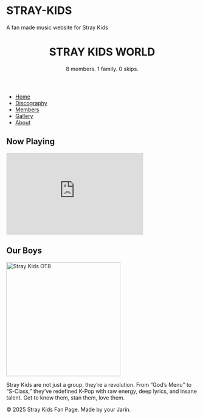 # STRAY-KIDS
A fan made music website for Stray Kids
<html lang="en">
<head>
  <meta charset="UTF-8" />
  <meta name="viewport" content="width=device-width, initial-scale=1.0" />
  <title>Stray Kids Fan Site</title>
  <link rel="stylesheet" href="style.css" />
  <link href="https://fonts.googleapis.com/css2?family=Poppins:wght@400;600&display=swap" rel="stylesheet">
</head>
<body>
  <header>
    <h1>STRAY KIDS WORLD</h1>
    <p>8 members. 1 family. 0 skips.</p>
  </header>
  <nav>
    <ul>
      <li><a href="#">Home</a></li>
      <li><a href="#">Discography</a></li>
      <li><a href="#">Members</a></li>
      <li><a href="#">Gallery</a></li>
      <li><a href="#">About</a></li>
    </ul>
  </nav>
  <main>
    <section>
      <h2>Now Playing</h2>
      <iframe width="360" height="215" src="https://www.youtube.com/embed/JsOOis4bBFg" 
        title="Stray Kids Music Video" frameborder="0" allow="autoplay; encrypted-media" allowfullscreen></iframe>
    </section>
    <section>
      <h2>Our Boys</h2>
      <img src="img/straykids-ot8.jpg" alt="Stray Kids OT8" width="300">
      <p>Stray Kids are not just a group, they’re a revolution. From “God’s Menu” to “S-Class,” they’ve redefined K-Pop with raw energy, deep lyrics, and insane talent. Get to know them, stan them, love them.</p>
    </section>
  </main>
  <footer>
    <p>&copy; 2025 Stray Kids Fan Page. Made by your Jarin.</p>
  </footer>
</body>
</html>
